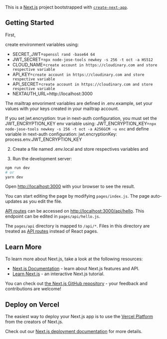 This is a [Next.js](https://nextjs.org/) project bootstrapped with [`create-next-app`](https://github.com/vercel/next.js/tree/canary/packages/create-next-app).

## Getting Started

First,

create environment variables using:

- SECRET_JWT=`openssl rand -base64 64`
- JWT_SECRET=`npx node-jose-tools newkey -s 256 -t oct -a HS512`
- CLOUD_NAME=`create account in https://cloudinary.com and store respective variable`
- API_KEY=`create account in https://cloudinary.com and store respective variable`
- API_SECRET=`create account in https://cloudinary.com and store respective variable`
- NEXTAUTH_URL=http://localhost:3000

The mailtrap envoriment variables are defined in .env.example, set your values with your keys created in your mailtrap account.

If you set jwt.encryption: true in next-auth configuration, you must set the JWT_ENCRYPTION_KEY env variable using:
JWT_ENCRYPTION_KEY=`npx node-jose-tools newkey -s 256 -t oct -a A256GCM -u enc` and define variable in next-auth
configuration: jwt.encryptionKey: process.env.JWT_ENCRYPTION_KEY

2) Create a file named .env.local and store respectives variables and

3) Run the development server:

```bash
npm run dev
# or
yarn dev
```

Open [http://localhost:3000](http://localhost:3000) with your browser to see the result.

You can start editing the page by modifying `pages/index.js`. The page auto-updates as you edit the file.

[API routes](https://nextjs.org/docs/api-routes/introduction) can be accessed on [http://localhost:3000/api/hello](http://localhost:3000/api/hello). This endpoint can be edited in `pages/api/hello.js`.

The `pages/api` directory is mapped to `/api/*`. Files in this directory are treated as [API routes](https://nextjs.org/docs/api-routes/introduction) instead of React pages.

## Learn More

To learn more about Next.js, take a look at the following resources:

- [Next.js Documentation](https://nextjs.org/docs) - learn about Next.js features and API.
- [Learn Next.js](https://nextjs.org/learn) - an interactive Next.js tutorial.

You can check out [the Next.js GitHub repository](https://github.com/vercel/next.js/) - your feedback and contributions are welcome!

## Deploy on Vercel

The easiest way to deploy your Next.js app is to use the [Vercel Platform](https://vercel.com/new?utm_medium=default-template&filter=next.js&utm_source=create-next-app&utm_campaign=create-next-app-readme) from the creators of Next.js.

Check out our [Next.js deployment documentation](https://nextjs.org/docs/deployment) for more details.
